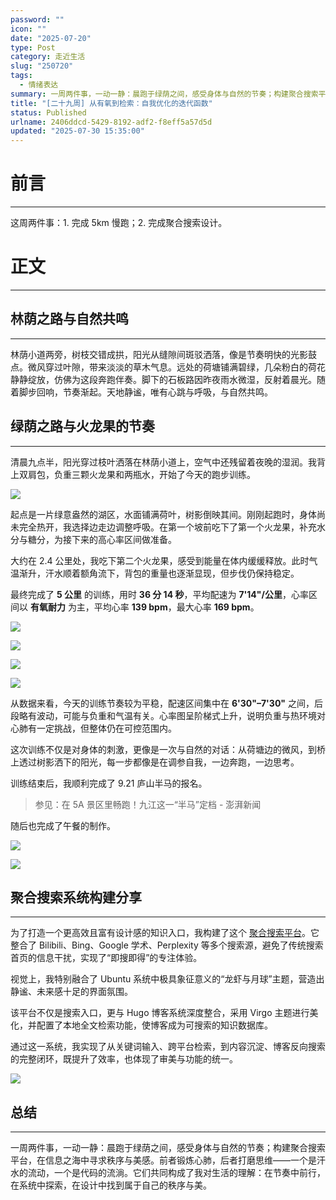 ```yaml
---
password: ""
icon: ""
date: "2025-07-20"
type: Post
category: 走近生活
slug: "250720"
tags:
  - 情绪表达
summary: 一周两件事，一动一静：晨跑于绿荫之间，感受身体与自然的节奏；构建聚合搜索平台，在信息之海中寻求秩序与美感。前者锻炼心肺，后者打磨思维——一个是汗水的流动，一个是代码的流淌。它们共同构成了我对生活的理解：在节奏中前行，在系统中探索，在设计中找到属于自己的秩序与美。
title: "[二十九周] 从有氧到检索：自我优化的迭代函数"
status: Published
urlname: 2406ddcd-5429-8192-adf2-f8eff5a57d5d
updated: "2025-07-30 15:35:00"
---
```


# 前言

---

这周两件事：1. 完成 5km 慢跑；2. 完成聚合搜索设计。

# 正文

---

## 林荫之路与自然共鸣

---

林荫小道两旁，树枝交错成拱，阳光从缝隙间斑驳洒落，像是节奏明快的光影鼓点。微风穿过叶隙，带来淡淡的草木气息。远处的荷塘铺满碧绿，几朵粉白的荷花静静绽放，仿佛为这段奔跑伴奏。脚下的石板路因昨夜雨水微湿，反射着晨光。随着脚步回响，节奏渐起。天地静谧，唯有心跳与呼吸，与自然共鸣。

## 绿荫之路与火龙果的节奏

---

清晨九点半，阳光穿过枝叶洒落在林荫小道上，空气中还残留着夜晚的湿润。我背上双肩包，负重三颗火龙果和两瓶水，开始了今天的跑步训练。

![](https://bu.dusays.com/2025/07/20/687d05f6b9213.jpeg)

起点是一片绿意盎然的湖区，水面铺满荷叶，树影倒映其间。刚刚起跑时，身体尚未完全热开，我选择边走边调整呼吸。在第一个坡前吃下了第一个火龙果，补充水分与糖分，为接下来的高心率区间做准备。

大约在 2.4 公里处，我吃下第二个火龙果，感受到能量在体内缓缓释放。此时气温渐升，汗水顺着额角流下，背包的重量也逐渐显现，但步伐仍保持稳定。

最终完成了 **5 公里** 的训练，用时 **36 分 14 秒**，平均配速为 **7'14"/公里**，心率区间以 **有氧耐力** 为主，平均心率 **139 bpm**，最大心率 **169 bpm**。

![](https://bu.dusays.com/2025/07/20/687d05fc4ebd6.jpeg)

![](https://bu.dusays.com/2025/07/20/687d0600de186.jpeg)

![](https://bu.dusays.com/2025/07/20/687d0604ae8c4.jpeg)

![](https://bu.dusays.com/2025/07/20/687d060606941.jpeg)

从数据来看，今天的训练节奏较为平稳，配速区间集中在 **6'30"–7'30"** 之间，后段略有波动，可能与负重和气温有关。心率图呈阶梯式上升，说明负重与热环境对心肺有一定挑战，但整体仍在可控范围内。

这次训练不仅是对身体的刺激，更像是一次与自然的对话：从荷塘边的微风，到桥上透过树影洒下的阳光，每一步都像是在调参自我，一边奔跑，一边思考。

训练结束后，我顺利完成了 9.21 庐山半马的报名。

> 参见：在 5A 景区里畅跑！九江这一“半马”定档 - 澎湃新闻

随后也完成了午餐的制作。

![](https://bu.dusays.com/2025/07/20/687d060d83806.jpeg)

![](https://bu.dusays.com/2025/07/20/687d061c08f93.jpeg)

## 聚合搜索系统构建分享

---

为了打造一个更高效且富有设计感的知识入口，我构建了这个 [聚合搜索平台](https://search.matrixcore.love/)。它整合了 Bilibili、Bing、Google 学术、Perplexity 等多个搜索源，避免了传统搜索首页的信息干扰，实现了“即搜即得”的专注体验。

视觉上，我特别融合了 Ubuntu 系统中极具象征意义的“龙虾与月球”主题，营造出静谧、未来感十足的界面氛围。

该平台不仅是搜索入口，更与 Hugo 博客系统深度整合，采用 Virgo 主题进行美化，并配置了本地全文检索功能，使博客成为可搜索的知识数据库。

通过这一系统，我实现了从关键词输入、跨平台检索，到内容沉淀、博客反向搜索的完整闭环，既提升了效率，也体现了审美与功能的统一。

![](https://bu.dusays.com/2025/07/20/687d062134dfa.jpeg)

## 总结

---

一周两件事，一动一静：晨跑于绿荫之间，感受身体与自然的节奏；构建聚合搜索平台，在信息之海中寻求秩序与美感。前者锻炼心肺，后者打磨思维——一个是汗水的流动，一个是代码的流淌。它们共同构成了我对生活的理解：在节奏中前行，在系统中探索，在设计中找到属于自己的秩序与美。
